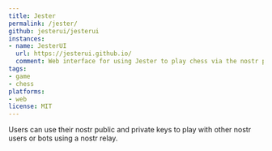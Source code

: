 ```yaml
---
title: Jester
permalink: /jester/
github: jesterui/jesterui
instances:
- name: JesterUI
  url: https://jesterui.github.io/
  comment: Web interface for using Jester to play chess via the nostr protocol
tags:
- game
- chess
platforms:
- web
license: MIT
---
```


Users can use their nostr public and private keys to play with other nostr users or bots using a nostr relay. 